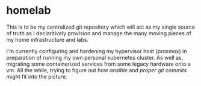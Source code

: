 # homelab

This is to be my centralized git repository which will act as my single source of truth as I declaritively provision and manage the many moving pieces of my home infrastructure and labs.

I'm currently configuring and hardening my hypervisor host (proxmox) in preparation of running my own personal kubernetes cluster. As well as, migrating some containerized services from some legacy hardware onto a vm. All the while, trying to figure out how *ansible* and *proper git commits* might fit into the picture. 
